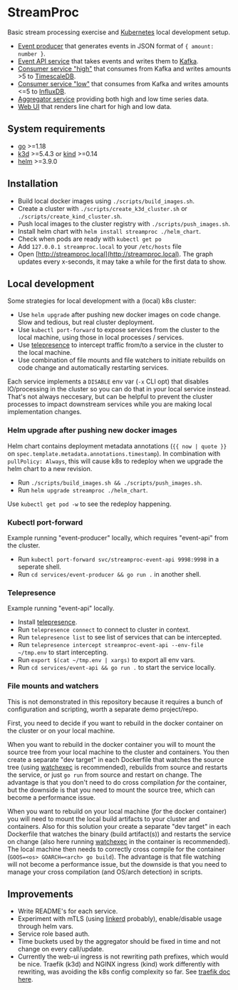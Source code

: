 # StreamProc

Basic stream processing exercise and [Kubernetes](https://kubernetes.io) local development setup.

- [Event producer](./services/event-producer) that generates events in JSON format of `{ amount: number }`.
- [Event API service](./services/event-api) that takes events and writes them to [Kafka](https://kafka.apache.org).
- [Consumer service "high"](./services/consumer-high) that consumes from Kafka and writes amounts >5 to [TimescaleDB](https://www.timescale.com).
- [Consumer service "low"](./services/consumer-low) that consumes from Kafka and writes amounts <=5 to [InfluxDB](https://www.influxdata.com).
- [Aggregator service](./services/aggregator) providing both high and low time series data.
- [Web UI](./services/web-ui) that renders line chart for high and low data.

## System requirements

- [go](https://go.dev) >=1.18
- [k3d](https://k3d.io) >=5.4.3 or [kind](https://kind.sigs.k8s.io) >=0.14
- [helm](https://helm.sh) >=3.9.0

## Installation

- Build local docker images using `./scripts/build_images.sh`.
- Create a cluster with `./scripts/create_k3d_cluster.sh` or `./scripts/create_kind_cluster.sh`.
- Push local images to the cluster registry with `./scripts/push_images.sh`.
- Install helm chart with `helm install streamproc ./helm_chart`.
- Check when pods are ready with `kubectl get po`
- Add `127.0.0.1 streamproc.local` to your `/etc/hosts` file
- Open [http://streamproc.local](http://streamproc.local). The graph updates every x-seconds, it may take a while for the first data to show.

## Local development

Some strategies for local development with a (local) k8s cluster:

- Use `helm upgrade` after pushing new docker images on code change. Slow and tedious, but real cluster deployment.
- Use `kubectl port-forward` to expose services from the cluster to the local machine, using those in local processes / services.
- Use [telepresence](https://www.telepresence.io) to intercept traffic from/to a service in the cluster to the local machine.
- Use combination of file mounts and file watchers to initiate rebuilds on code change and automatically restarting services.

Each service implements a `DISABLE` env var (`-x` CLI opt) that disables IO/processing in the cluster so you can do
that in your local service instead. That's not always neccesary, but can be helpful to prevent the cluster processes to
impact downstream services while you are making local implementation changes.

### Helm upgrade after pushing new docker images

Helm chart contains deployment metadata annotations (`{{ now | quote }}` on `spec.template.metadata.annotations.timestamp`).
In combination with `pullPolicy: Always`, this will cause k8s to redeploy when we upgrade the helm chart to a new revision.

- Run `./scripts/build_images.sh && ./scripts/push_images.sh`.
- Run `helm upgrade streamproc ./helm_chart`.

Use `kubectl get pod -w` to see the redeploy happening.

### Kubectl port-forward

Example running "event-producer" locally, which requires "event-api" from the cluster.

- Run `kubectl port-forward svc/streamproc-event-api 9998:9998` in a seperate shell.
- Run `cd services/event-producer && go run .` in another shell.

### Telepresence

Example running "event-api" locally.

- Install [telepresence](https://www.telepresence.io).
- Run `telepresence connect` to connect to cluster in context.
- Run `telepresence list` to see list of services that can be intercepted.
- Run `telepresence intercept streamproc-event-api --env-file ~/tmp.env` to start intercepting.
- Run `export $(cat ~/tmp.env | xargs)` to export all env vars.
- Run `cd services/event-api && go run .` to start the service locally.

### File mounts and watchers

This is not demonstrated in this repository because it requires a bunch of configuration and scripting, worth a separate demo project/repo.

First, you need to decide if you want to rebuild in the docker container on the cluster or on your local machine.

When you want to rebuild in the docker container you will to mount the source tree from your local machine to the cluster and containers. You then create a separate "dev target" in each Dockerfile that watches the source tree (using [watchexec](https://watchexec.github.io) is recommended), rebuilds from source and restarts the service, or just `go run` from source and restart on change. The advantage is that you don't need to do cross compilation _for_ the container, but the downside is that you need to mount the source tree, which can become a performance issue.

When you want to rebuild on your local machine (_for_ the docker container) you will need to mount the local build artifacts to your cluster and containers. Also for this solution your create a separate "dev target" in each Dockerfile that watches the binary (build artifact(s)) and restarts the service on change (also here running [watchexec](https://watchexec.github.io) in the container is recommended). The local machine then needs to correctly cross compile for the container (`GOOS=<os> GOARCH=<arch> go build`). The advantage is that file watching will not become a performance issue, but the downside is that you need to manage your cross compilation (and OS/arch detection) in scripts.

## Improvements

- Write README's for each service.
- Experiment with mTLS (using [linkerd](https://linkerd.io/) probably), enable/disable usage through helm vars.
- Service role based auth.
- Time buckets used by the aggregator should be fixed in time and not change on every call/update.
- Currently the web-ui ingress is not rewriting path prefixes, which would be nice. Traefik (k3d) and NGINX ingress (kind) work differently with rewriting, was avoiding the k8s config complexity so far. See [traefik doc here](https://doc.traefik.io/traefik/migration/v1-to-v2/#strip-and-rewrite-path-prefixes).
